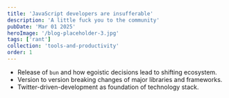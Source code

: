 ```yaml
---
title: 'JavaScript developers are insufferable'
description: 'A little fuck you to the community'
pubDate: 'Mar 01 2025'
heroImage: '/blog-placeholder-3.jpg'
tags: ['rant']
collection: 'tools-and-productivity'
order: 1
---
```


- Release of `bun` and how egoistic decisions lead to shifting ecosystem.
- Version to version breaking changes of major libraries and frameworks.
- Twitter-driven-development as foundation of technology stack.
